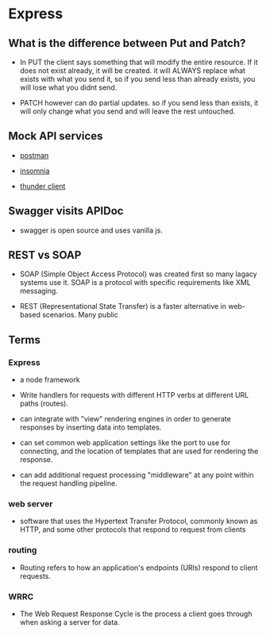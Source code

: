 # Express

## What is the difference between Put and Patch?

- In PUT the client says something that will modify the entire resource. If it does not exist already, it will be created.
it will ALWAYS replace what exists with what you send it, so if you send less than already exists, you will lose what you didnt send.

- PATCH however can do partial updates. so if you send less than exists, it will only change what you send and will leave the rest untouched.

## Mock API services

- [postman](https://www.postman.com/)

- [insomnia](https://insomnia.rest/)

- [thunder client](https://www.thunderclient.io/)

## Swagger visits APIDoc

- swagger is open source and uses vanilla js.

## REST vs SOAP

- SOAP (Simple Object Access Protocol) was created first so many lagacy systems use it. SOAP is a protocol with specific requirements like XML messaging.

- REST (Representational State Transfer) is a faster alternative in web-based scenarios. Many public

## Terms

### Express

- a node framework

- Write handlers for requests with different HTTP verbs at different URL paths (routes).

- can integrate with "view" rendering engines in order to generate responses by inserting data into templates.

- can set common web application settings like the port to use for connecting, and the location of templates that are used for rendering the response.

- can add additional request processing "middleware" at any point within the request handling pipeline.

### web server

- software that uses the Hypertext Transfer Protocol, commonly known as HTTP, and some other protocols that respond to request from clients

### routing

- Routing refers to how an application's endpoints (URIs) respond to client requests.

### WRRC

- The Web Request Response Cycle is the process a client goes through when asking a server for data.
